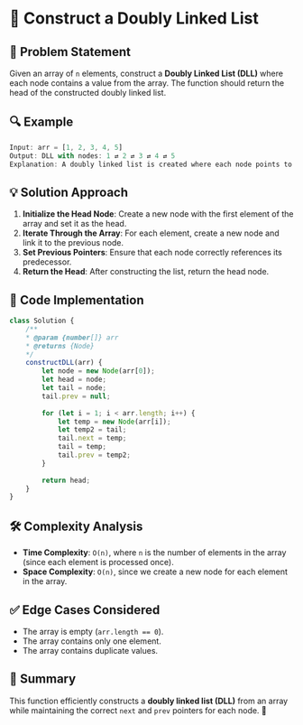 # 🔗 Construct a Doubly Linked List

## 🚀 Problem Statement

Given an array of `n` elements, construct a **Doubly Linked List (DLL)** where each node contains a value from the array. The function should return the head of the constructed doubly linked list.

## 🔍 Example

```javascript
Input: arr = [1, 2, 3, 4, 5]
Output: DLL with nodes: 1 ⇄ 2 ⇄ 3 ⇄ 4 ⇄ 5
Explanation: A doubly linked list is created where each node points to the next and previous node.
```

## 💡 Solution Approach

1. **Initialize the Head Node**: Create a new node with the first element of the array and set it as the head.
2. **Iterate Through the Array**: For each element, create a new node and link it to the previous node.
3. **Set Previous Pointers**: Ensure that each node correctly references its predecessor.
4. **Return the Head**: After constructing the list, return the head node.

## 📝 Code Implementation

```javascript
class Solution {
    /**
    * @param {number[]} arr
    * @returns {Node}
    */
    constructDLL(arr) {
        let node = new Node(arr[0]);
        let head = node;
        let tail = node;
        tail.prev = null;
        
        for (let i = 1; i < arr.length; i++) {
            let temp = new Node(arr[i]);
            let temp2 = tail;
            tail.next = temp;
            tail = temp;
            tail.prev = temp2;
        }
        
        return head;
    }
}
```

## 🛠 Complexity Analysis

- **Time Complexity**: `O(n)`, where `n` is the number of elements in the array (since each element is processed once).
- **Space Complexity**: `O(n)`, since we create a new node for each element in the array.

## ✅ Edge Cases Considered

- The array is empty (`arr.length == 0`).
- The array contains only one element.
- The array contains duplicate values.

## 🎯 Summary

This function efficiently constructs a **doubly linked list (DLL)** from an array while maintaining the correct `next` and `prev` pointers for each node. 🚀

